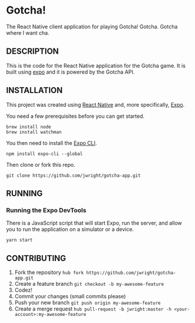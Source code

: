 Gotcha!
=======

The React Native client application for playing Gotcha! Gotcha. Gotcha where I want cha.

## DESCRIPTION

This is the code for the React Native application for the Gotcha game. It is built using [expo](https://expo.io) and it is powered by the Gotcha API.

## INSTALLATION

This project was created using [React Native](https://facebook.github.io/react-native/) and, more specifically, [Expo](http://expo.io).

You need a few prerequisites before you can get started.

```
brew install node
brew install watchman
```

You then need to install the [Expo CLI](https://expo.io/tools#cli).

```
npm install expo-cli --global
```

Then clone or fork this repo.

```
git clone https://github.com/jwright/gotcha-app.git
```

## RUNNING

### Running the Expo DevTools

There is a JavaScript script that will start Expo, run the server, and allow you to run the application on a simulator or a device.

```
yarn start
```

## CONTRIBUTING

1. Fork the repository `hub fork https://github.com/jwright/gotcha-app.git`
1. Create a feature branch `git checkout -b my-awesome-feature`
1. Codez!
1. Commit your changes (small commits please)
1. Push your new branch `git push origin my-awesome-feature`
1. Create a merge request `hub pull-request -b jwright:master -h <your-account>:my-awesome-feature`

